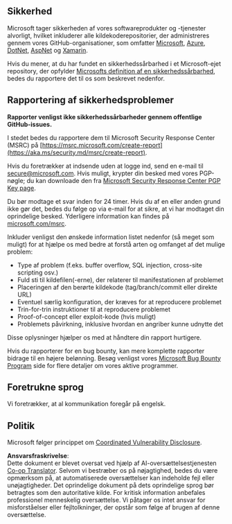 <!--
CO_OP_TRANSLATOR_METADATA:
{
  "original_hash": "57f14126c1c6add76b3aef3844dfe4e3",
  "translation_date": "2025-05-09T04:19:12+00:00",
  "source_file": "SECURITY.md",
  "language_code": "da"
}
-->
## Sikkerhed

Microsoft tager sikkerheden af vores softwareprodukter og -tjenester alvorligt, hvilket inkluderer alle kildekoderepositorier, der administreres gennem vores GitHub-organisationer, som omfatter [Microsoft](https://github.com/Microsoft), [Azure](https://github.com/Azure), [DotNet](https://github.com/dotnet), [AspNet](https://github.com/aspnet) og [Xamarin](https://github.com/xamarin).

Hvis du mener, at du har fundet en sikkerhedssårbarhed i et Microsoft-ejet repository, der opfylder [Microsofts definition af en sikkerhedssårbarhed](https://aka.ms/security.md/definition), bedes du rapportere det til os som beskrevet nedenfor.

## Rapportering af sikkerhedsproblemer

**Rapporter venligst ikke sikkerhedssårbarheder gennem offentlige GitHub-issues.**

I stedet bedes du rapportere dem til Microsoft Security Response Center (MSRC) på [https://msrc.microsoft.com/create-report](https://aka.ms/security.md/msrc/create-report).

Hvis du foretrækker at indsende uden at logge ind, send en e-mail til [secure@microsoft.com](mailto:secure@microsoft.com). Hvis muligt, krypter din besked med vores PGP-nøgle; du kan downloade den fra [Microsoft Security Response Center PGP Key page](https://aka.ms/security.md/msrc/pgp).

Du bør modtage et svar inden for 24 timer. Hvis du af en eller anden grund ikke gør det, bedes du følge op via e-mail for at sikre, at vi har modtaget din oprindelige besked. Yderligere information kan findes på [microsoft.com/msrc](https://www.microsoft.com/msrc).

Inkluder venligst den ønskede information listet nedenfor (så meget som muligt) for at hjælpe os med bedre at forstå arten og omfanget af det mulige problem:

  * Type af problem (f.eks. buffer overflow, SQL injection, cross-site scripting osv.)
  * Fuld sti til kildefilen(-erne), der relaterer til manifestationen af problemet
  * Placeringen af den berørte kildekode (tag/branch/commit eller direkte URL)
  * Eventuel særlig konfiguration, der kræves for at reproducere problemet
  * Trin-for-trin instruktioner til at reproducere problemet
  * Proof-of-concept eller exploit-kode (hvis muligt)
  * Problemets påvirkning, inklusive hvordan en angriber kunne udnytte det

Disse oplysninger hjælper os med at håndtere din rapport hurtigere.

Hvis du rapporterer for en bug bounty, kan mere komplette rapporter bidrage til en højere belønning. Besøg venligst vores [Microsoft Bug Bounty Program](https://aka.ms/security.md/msrc/bounty) side for flere detaljer om vores aktive programmer.

## Foretrukne sprog

Vi foretrækker, at al kommunikation foregår på engelsk.

## Politik

Microsoft følger princippet om [Coordinated Vulnerability Disclosure](https://aka.ms/security.md/cvd).

**Ansvarsfraskrivelse**:  
Dette dokument er blevet oversat ved hjælp af AI-oversættelsestjenesten [Co-op Translator](https://github.com/Azure/co-op-translator). Selvom vi bestræber os på nøjagtighed, bedes du være opmærksom på, at automatiserede oversættelser kan indeholde fejl eller unøjagtigheder. Det oprindelige dokument på dets oprindelige sprog bør betragtes som den autoritative kilde. For kritisk information anbefales professionel menneskelig oversættelse. Vi påtager os intet ansvar for misforståelser eller fejltolkninger, der opstår som følge af brugen af denne oversættelse.